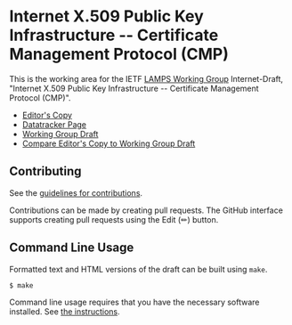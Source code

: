 # Internet X.509 Public Key Infrastructure -- Certificate Management Protocol (CMP)

This is the working area for the IETF [LAMPS Working Group](https://datatracker.ietf.org/wg/lamps/documents/) Internet-Draft, "Internet X.509 Public Key Infrastructure -- Certificate Management Protocol (CMP)".

* [Editor's Copy](https://ralienpp.github.io/rfc-test/#go.draft-ietf-lamps-rfc4210bis.html)
* [Datatracker Page](https://datatracker.ietf.org/doc/draft-ietf-lamps-rfc4210bis)
* [Working Group Draft](https://datatracker.ietf.org/doc/html/draft-ietf-lamps-rfc4210bis)
* [Compare Editor's Copy to Working Group Draft](https://ralienpp.github.io/rfc-test/#go.draft-ietf-lamps-rfc4210bis.diff)


## Contributing

See the
[guidelines for contributions](https://github.com/ralienpp/rfc-test/blob/main/CONTRIBUTING.md).

Contributions can be made by creating pull requests.
The GitHub interface supports creating pull requests using the Edit (✏) button.


## Command Line Usage

Formatted text and HTML versions of the draft can be built using `make`.

```sh
$ make
```

Command line usage requires that you have the necessary software installed.  See
[the instructions](https://github.com/martinthomson/i-d-template/blob/main/doc/SETUP.md).

